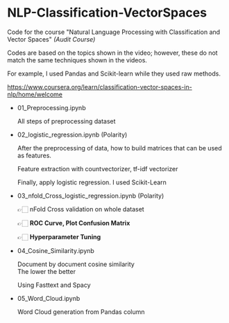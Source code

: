 # NLP-Classification-VectorSpaces
Code for the course "Natural Language Processing with Classification and Vector Spaces"
*(Audit Course)*

Codes are based on the topics shown in the video; however, these do not match the same techniques shown in the videos.

For example, I used Pandas and Scikit-learn while they used raw methods.

https://www.coursera.org/learn/classification-vector-spaces-in-nlp/home/welcome

- 01_Preprocessing.ipynb

    All steps of preprocessing dataset
    
- 02_logistic_regression.ipynb (Polarity)

    After the preprocessing of data, how to build matrices that can be used as features.
    
    Feature extraction with countvectorizer, tf-idf vectorizer
    
    Finally, apply logistic regression. I used Scikit-Learn
    
- 03_nfold_Cross_logistic_regression.ipynb (Polarity)

    👉🏻 nFold Cross validation on whole dataset
    
    👉🏻 **ROC Curve, Plot Confusion Matrix**
    
    👉🏻 **Hyperparameter Tuning**
    
- 04_Cosine_Similarity.ipynb

    Document by document cosine similarity <br/> The lower the better
    
    Using Fasttext and Spacy
    
 - 05_Word_Cloud.ipynb

   Word Cloud generation from Pandas column
